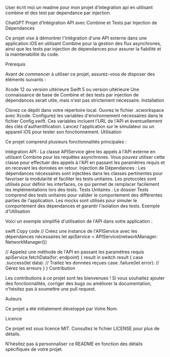 User
écrit moi un readme pour mon projet d'integration api en utilisant combine et des test par dependance par injection

ChatGPT
Projet d'Intégration API avec Combine et Tests par Injection de Dépendances

Ce projet vise à démontrer l'intégration d'une API externe dans une application iOS en utilisant Combine pour la gestion des flux asynchrones, ainsi que les tests par injection de dépendances pour assurer la fiabilité et la maintenabilité du code.

Prérequis

Avant de commencer à utiliser ce projet, assurez-vous de disposer des éléments suivants :

Xcode 12 ou version ultérieure
Swift 5 ou version ultérieure
Une connaissance de base de Combine et des tests par injection de dépendances serait utile, mais n'est pas strictement nécessaire.
Installation

Clonez ce dépôt dans votre répertoire local.
Ouvrez le fichier .xcworkspace avec Xcode.
Configurez les variables d'environnement nécessaires dans le fichier Config.swift. Ces variables incluent l'URL de l'API et éventuellement des clés d'authentification.
Lancez l'application sur le simulateur ou un appareil iOS pour tester son fonctionnement.
Utilisation

Ce projet comprend plusieurs fonctionnalités principales :

Intégration API : La classe APIService gère les appels à l'API externe en utilisant Combine pour les requêtes asynchrones. Vous pouvez utiliser cette classe pour effectuer des appels à l'API en passant les paramètres requis et en recevant les données en retour.
Injection de Dépendances : Les dépendances nécessaires sont injectées dans les classes pertinentes pour favoriser la modularité et faciliter les tests unitaires. Les protocoles sont utilisés pour définir les interfaces, ce qui permet de remplacer facilement les implémentations lors des tests.
Tests Unitaires : Le dossier Tests comprend des tests unitaires pour valider le comportement des différentes parties de l'application. Les mocks sont utilisés pour simuler le comportement des dépendances et garantir l'isolation des tests.
Exemple d'Utilisation

Voici un exemple simplifié d'utilisation de l'API dans votre application :

swift
Copy code
// Créez une instance de l'APIService avec les dépendances nécessaires
let apiService = APIService(networkManager: NetworkManager())

// Appelez une méthode de l'API en passant les paramètres requis
apiService.fetchData(for: endpoint) { result in
    switch result {
    case .success(let data):
        // Traitez les données reçues
    case .failure(let error):
        // Gérez les erreurs
    }
}
Contribution

Les contributions à ce projet sont les bienvenues ! Si vous souhaitez ajouter des fonctionnalités, corriger des bugs ou améliorer la documentation, n'hésitez pas à soumettre une pull request.

Auteurs

Ce projet a été initialement développé par Votre Nom.

Licence

Ce projet est sous licence MIT. Consultez le fichier LICENSE pour plus de détails.

N'hésitez pas à personnaliser ce README en fonction des détails spécifiques de votre projet.
